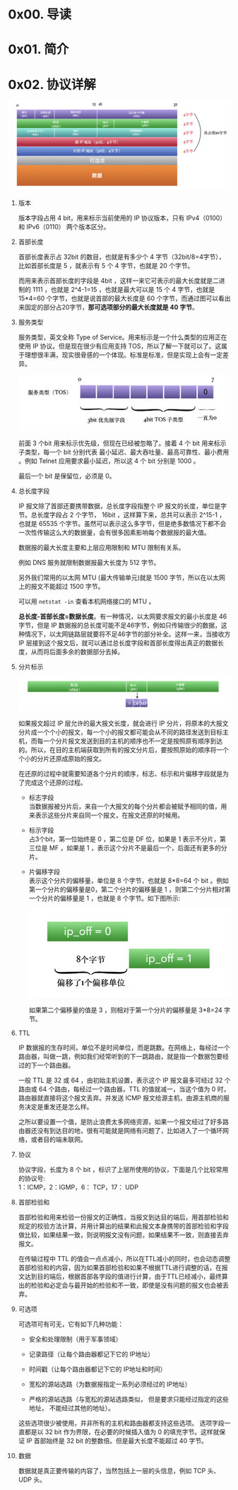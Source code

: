 # 0x00. 导读

# 0x01. 简介

# 0x02. 协议详解

![Alt text](../../pic/linux/net/ip1.png)

1. 版本

    版本字段占用 4 bit，用来标示当前使用的 IP 协议版本，只有 IPv4（0100） 和 IPv6（0110） 两个版本区分。

2. 首部长度

    首部长度表示占 32bit 的数目，也就是有多少个 4 字节（32bit/8=4字节），比如首部长度是 5 ，就表示有 5 个 4 字节，也就是 20 个字节。

    而用来表示首部长度的字段是 4bit ，这样一来它可表示的最大长度就是二进制的 1111 ，也就是 2^4-1=15 ，也就是最大可以是 15 个 4 字节，也就是 15*4=60 个字节，也就是说首部的最大长度是 60 个字节，而通过图可以看出来固定的部分占20字节，**那可选项部分的最大长度就是 40 字节**。

3. 服务类型

    服务类型，英文全称 Type of Service。用来标示是一个什么类型的应用正在使用 IP 协议。但是现在很少有应用支持 TOS，所以了解一下就可以了。这属于理想很丰满，现实很骨感的一个体现。标准是标准，但是实现上会有一定差异。

    ![Alt text](../../pic/linux/net/ip2.png)

    前面 3 个bit 用来标示优先级，但现在已经被忽略了。接着 4 个 bit 用来标示子类型，每一个 bit 分别代表 最小延迟、最大吞吐量、最高可靠性、最小费用 。例如 Telnet 应用要求最小延迟，所以这 4 个 bit 分别是 1000 。

    最后一个 bit 是保留位，必须是 0。

4. 总长度字段

    IP 报文除了首部还要携带数据，总长度字段指整个 IP 报文的长度，单位是字节。总长度字段占 2 个字节， 16bit ，这样算下来，总共可以表示 2^15-1 ，也就是 65535 个字节。虽然可以表示这么多字节，但是绝多数情况下都不会一次性传输这么大的数据量，会有很多因素影响每个数据报的最大值。

    数据报的最大长度主要和上层应用限制和 MTU 限制有关系。

    例如 DNS 服务就限制数据报最大长度为 512 字节。

    另外我们常用的以太网 MTU (最大传输单元)就是 1500 字节，所以在以太网上的报文不能超过 1500 字节。

    可以用 `netstat -in` 查看本机网络接口的 MTU 。

    **总长度-首部长度=数据长度**。有一种情况，以太网要求报文的最小长度是 46 字节，但是 IP 数据报的总长度可能不足46字节，例如只传输很少的数据，这种情况下，以太网链路层就要将不足46字节的部分补全。这样一来，当接收方 IP 层接到这个报文后，就可以通过总长度字段和首部长度得出真正的数据长度，从而将后面多余的数据部分去掉。

5. 分片标示

    ![Alt text](../../pic/linux/net/ip3.png)

    如果报文超过 IP 层允许的最大报文长度，就会进行 IP 分片，将原本的大报文分片成一个个小的报文，每一个小的报文都可能会从不同的路径发送到目标主机，而每一个分片报文发送到目的主机的顺序也不一定是按照原有顺序到达的。所以，在目的主机端获取到所有的报文分片后，要按照原始的顺序将一个个小的分片还原成原始的报文。

    在还原的过程中就需要知道各个分片的顺序，标志、标示和片偏移字段就是为了完成这个还原的过程。

    - 标志字段  
        当数据报被分片后，来自一个大报文的每个分片都会被赋予相同的值，用来表示这些分片来自同一个报文，在报文还原的时候用。

    - 标示字段  
        占3个bit，第一位始终是 0 ，第二位是 DF 位，如果是 1 表示不分片，第三位是 MF ，如果是 1 ，表示这个分片不是最后一个，后面还有更多的分片。

    - 片偏移字段  
        表示这个分片的偏移量，单位是 8 个字节，也就是 8*8=64 个 bit 。例如第一个分片的偏移量是0，第二个分片的偏移量是 1 ，则第二个分片相对第一个分片的偏移量是 1 ，也就是 8 个字节。如下图所示:

        ![Alt text](../../pic/linux/net/ip4.png)

        如果第二个偏移量的值是 3 ，则相对于第一个分片的偏移量是 3*8=24 字节。

6. TTL

    IP 数据报的生存时间，单位不是时间单位，而是跳数。在网络上，每经过一个路由器，叫做一跳，例如我们经常听到的下一跳路由，就是指一个数据包要经过的下一个路由器。

    一般 TTL 是 32 或 64 ，由初始主机设置，表示这个 IP 报文最多可经过 32 个路由或 64 个路由，每经过一个路由器，TTL 的值就减一，当这个值为 0 时，路由器就直接将这个报文丢弃。并发送 ICMP 报文给源主机，由源主机商的服务决定是重发还是怎么样。

    之所以要设置一个值，是防止浪费太多网络资源，如果一个报文经过了好多路由器还没有到达目的地，很有可能就是网络有问题了，比如进入了一个循环网络，或者目的端未联网。

7. 协议

    协议字段，长度为 8 个 bit ，标识了上层所使用的协议，下面是几个比较常用的协议号:  
    1：ICMP，2：IGMP，6： TCP，17： UDP

8. 首部检验和

    首部检验和用来检验一份报文的正确性，当报文到达目的端后，用首部检验和规定的校验方法计算，并用计算出的结果和此报文本身携带的首部检验和字段做比较，如果结果一致，则说明报文没有问题，如果结果不一致，则直接丢弃报文。

    在传输过程中 TTL 的值会一点点减小，所以在TTL减小的同时，也会动态调整首部检验和的内容，因为如果首部检验和如果不根据TTL进行调整的话，在报文达到目的端后，根据首部各字段的值进行计算，由于TTL已经减小，最终算出的检验和必定会与最开始的检验和不一致，即使是没有问题的报文也会被丢弃。

9. 可选项

    可选项可有可无，它有如下几种功能：

    - 安全和处理限制（用于军事领域）

    - 记录路径（让每个路由器都记下它的 IP地址）

    - 时间戳（让每个路由器都记下它的 IP地址和时间）

    - 宽松的源站选路（为数据报指定一系列必须经过的 IP地址）

    - 严格的源站选路（与宽松的源站选路类似， 但是要求只能经过指定的这些地址， 不能经过其他的地址）。

    这些选项很少被使用，并非所有的主机和路由器都支持这些选项。 选项字段一直都是以 32 bit 作为界限，在必要的时候插入值为 0 的填充字节。这样就保证 IP 首部始终是 32 bit 的整数倍。但是最大长度不能超过 40 字节。

10. 数据

    数据就是真正要传输的内容了，当然包括上一层的头信息，例如 TCP 头、UDP 头。